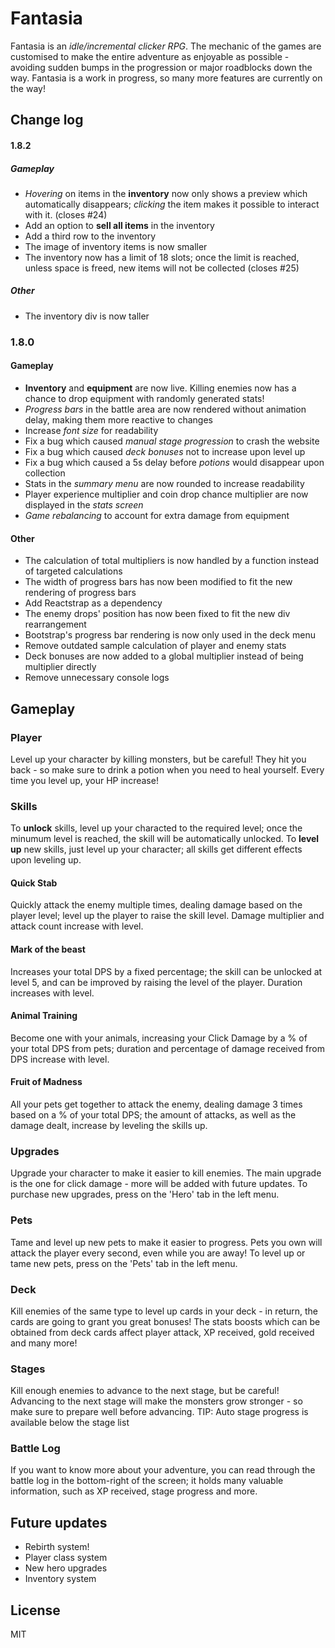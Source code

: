 # Fantasia

Fantasia is an _idle/incremental clicker RPG_.
The mechanic of the games are customised to make the entire adventure as enjoyable as possible - avoiding sudden bumps in the progression or major roadblocks down the way.
Fantasia is a work in progress, so many more features are currently on the way!

## Change log

#### 1.8.2

##### Gameplay

- _Hovering_ on items in the **inventory** now only shows a preview which automatically disappears; _clicking_ the item makes it possible to interact with it. (closes #24)
- Add an option to **sell all items** in the inventory
- Add a third row to the inventory
- The image of inventory items is now smaller
- The inventory now has a limit of 18 slots; once the limit is reached, unless space is freed, new items will not be collected (closes #25)

##### Other

- The inventory div is now taller

### 1.8.0

#### Gameplay

- **Inventory** and **equipment** are now live. Killing enemies now has a chance to drop equipment with randomly generated stats!
- _Progress bars_ in the battle area are now rendered without animation delay, making them more reactive to changes
- Increase _font size_ for readability
- Fix a bug which caused _manual stage progression_ to crash the website
- Fix a bug which caused _deck bonuses_ not to increase upon level up
- Fix a bug which caused a 5s delay before _potions_ would disappear upon collection
- Stats in the _summary menu_ are now rounded to increase readability
- Player experience multiplier and coin drop chance multiplier are now displayed in the _stats screen_
- _Game rebalancing_ to account for extra damage from equipment

#### Other

- The calculation of total multipliers is now handled by a function instead of targeted calculations
- The width of progress bars has now been modified to fit the new rendering of progress bars
- Add Reactstrap as a dependency
- The enemy drops' position has now been fixed to fit the new div rearrangement
- Bootstrap's progress bar rendering is now only used in the deck menu
- Remove outdated sample calculation of player and enemy stats
- Deck bonuses are now added to a global multiplier instead of being multiplier directly
- Remove unnecessary console logs

## Gameplay

### Player

Level up your character by killing monsters, but be careful! They hit you back - so make sure to drink a potion when you need to heal yourself.
Every time you level up, your HP increase!

### Skills

To **unlock** skills, level up your characted to the required level; once the minumum level is reached, the skill will be automatically unlocked. To **level up** new skills, just level up your character; all skills get different effects upon leveling up.

#### Quick Stab

Quickly attack the enemy multiple times, dealing damage based on the player level; level up the player to raise the skill level. Damage multiplier and attack count increase with level.

#### Mark of the beast

Increases your total DPS by a fixed percentage; the skill can be unlocked at level 5, and can be improved by raising the level of the player. Duration increases with level.

#### Animal Training

Become one with your animals, increasing your Click Damage by a % of your total DPS from pets; duration and percentage of damage received from DPS increase with level.

#### Fruit of Madness

All your pets get together to attack the enemy, dealing damage 3 times based on a % of your total DPS; the amount of attacks, as well as the damage dealt, increase by leveling the skills up.

### Upgrades

Upgrade your character to make it easier to kill enemies. The main upgrade is the one for click damage - more will be added with future updates.
To purchase new upgrades, press on the 'Hero' tab in the left menu.

### Pets

Tame and level up new pets to make it easier to progress. Pets you own will attack the player every second, even while you are away!
To level up or tame new pets, press on the 'Pets' tab in the left menu.

### Deck

Kill enemies of the same type to level up cards in your deck - in return, the cards are going to grant you great bonuses! The stats boosts which can be obtained from deck cards affect player attack, XP received, gold received and many more!

### Stages

Kill enough enemies to advance to the next stage, but be careful! Advancing to the next stage will make the monsters grow stronger - so make sure to prepare well before advancing.
TIP: Auto stage progress is available below the stage list

### Battle Log

If you want to know more about your adventure, you can read through the battle log in the bottom-right of the screen; it holds many valuable information, such as XP received, stage progress and more.

## Future updates

- Rebirth system!
- Player class system
- New hero upgrades
- Inventory system

## License

MIT
